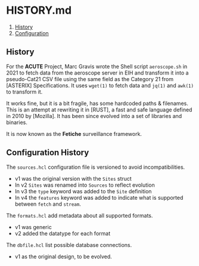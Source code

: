 <!-- omit in TOC -->

# HISTORY.md

1. [History](#history)
2. [Configuration](#configuration-history)

## History

For the **ACUTE** Project, Marc Gravis wrote the Shell script `aeroscope.sh` in 2021 to fetch data from the aeroscope
server in EIH and transform it into a pseudo-Cat21 CSV file using the same field as the Category 21 from [ASTERIX]
Specifications. It uses `wget(1)` to fetch data and `jq(1)` and `awk(1)`  to transform it.

It works fine, but it is a bit fragile, has some hardcoded paths & filenames. This is an attempt at rewriting it
in [RUST], a fast and safe language defined in 2010 by [Mozilla]. It has been since evolved into a set of libraries and
binaries.

It is now known as the **Fetiche** surveillance framework.

## Configuration History

The `sources.hcl` configuration file is versioned to avoid incompatibilities.

- v1 was the original version with the `Sites` struct
- In v2 `Sites`  was renamed into `Sources` to reflect evolution
- In v3 the `type`  keyword was added to the `Site` definition
- In v4 the `features` keyword was added to indicate what is supported between `fetch` and `stream`.

The `formats.hcl` add metadata about all supported formats.

- v1 was generic
- v2 added the datatype for each format

The `dbfile.hcl` list possible database connections.

- v1 as the original design, to be evolved.

